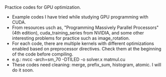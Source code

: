 Practice codes for GPU optimization.
- Example codes I have tried while studying GPU programming with CUDA.
- From resources usch as, "Programming Massively Parallel Processors" (4th edition), cuda_training_series from NVIDIA,
  and some other interesting problems for practice such as image_rotation.
- For each code, there are multiple kernels with different optimizations enabled based on preprocessor directives. 
  Check them at the beginning of the code before compiling.
- e.g.: nvcc -arch=sm_70 -DTILED -o solver.x matmul.cu 
- These codes need cleaning: merge, prefix_sum, histogram, atomic. I will do it soon.
